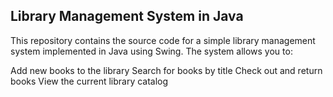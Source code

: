 ## Library Management System in Java


This repository contains the source code for a simple library management system implemented in Java using Swing. The system allows you to:

Add new books to the library
Search for books by title
Check out and return books
View the current library catalog

